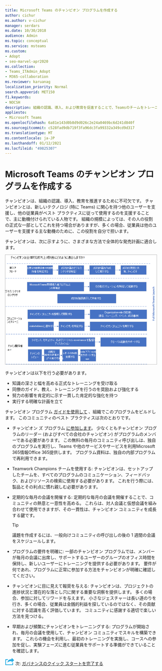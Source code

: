 ```yaml
---
title: Microsoft Teams のチャンピオン プログラムを作成する
author: cichur
ms.author: v-cichur
manager: serdars
ms.date: 10/30/2018
audience: Admin
ms.topic: conceptual
ms.service: msteams
ms.custom:
- Adopt
- seo-marvel-apr2020
ms.collection:
- Teams_ITAdmin_Adopt
- M365-collaboration
ms.reviewer: karuanag
localization_priority: Normal
search.appverid: MET150
f1.keywords:
- NOCSH
description: 組織の認識、導入、および教育を促進することで、Teamsのチームをトレーニングし、導入を促進する方法について学習します。
appliesto:
- Microsoft Teams
ms.openlocfilehash: 6a81e143d0b8d9d026c2e24a0469bc6d241d840f
ms.sourcegitcommit: c528fad9db719f3fa96dc3fa99332a349cd9d317
ms.translationtype: MT
ms.contentlocale: ja-JP
ms.lasthandoff: 01/12/2021
ms.locfileid: "49825307"
---
```

# <a name="create-your-champions-program-for-microsoft-teams"></a>Microsoft Teams のチャンピオン プログラムを作成する

チャンピオンは、組織の認識、導入、教育を推進するために不可欠です。 チャンピオンとは、新しいテクノロジ (特に Teams) に関心を持つ他のユーザーを支援し、他の従業員がベスト プラクティスに従って使用するのを支援することで、主に動機付けられている人物です。 組織の規模によっては、その人の役割の正式な一部としてこれを持つ場合がありますが、多くの場合、従業員は他のユーザーを支援する主な動機のために、この役割を自分で担います。

チャンピオンは、次に示すように、さまざまな方法で全体的な発売計画に適合します。

![チャンピオンの発売計画の図](media/teams-adoption-champions.png)

チャンピオンは以下を行う必要があります。

- 知識の深さと幅を高める正式なトレーニングを受け取る
- 同僚のガイド、教え、トレーニングを行うのを奨励および強化する
- 努力の影響を肯定的に示す一貫した肯定的な強化を持つ
- 実行する明確な計画を立て

チャンピオン プログラム [ガイドを使用して](https://go.microsoft.com/fwlink/?linkid=854665) 、組織でこのプログラムをビルドします。 このコミュニティのベスト プラクティスは次のとおりです。

- チャンピオン ズ プログラム [に参加します](https://aka.ms/O365Champions)。 少なくともチャンピオン プログラムのリーダー (およびすべての会社のチャンピオン) がプログラムのメンバーである必要があります。 この無料の毎月のコミュニティ呼び出しは、独自のプログラムを実行し、Teams や他のサービスやサービスを利用Microsoft 365情報Office 365提供します。 プログラム資料は、独自の内部プログラムで再利用できます。

- Teamwork Champions チームを使用する: チャンピオンは、セットアップしたチームを、すべてのプログラムのコミュニケーション、フィードバック、およびリソースの検索に使用する必要があります。  これを行う際には、製品とその利点に慣れ親しむ必要があります。

- 定期的な毎月の会議を開催する: 定期的な毎月の会議を開催することで、コミュニティの熱意と一意性を高める。 これらは、対人会議と仮想会議を組み合わせて使用できますが、その一貫性は、チャンピオン コミュニティを成長する鍵です。

    > [!TIP]
    > 議題を作成するには、一般向けコミュニティの呼び出しの後の 1 週間の会議をスケジュールします。 

- プログラムの要件を明確に: 一部のチャンピオン プログラムでは、メンバーが毎月の会議に出席し、サポートするユーザーのグループのオフィス時間を保持し、新しいユーザーにトレーニングを提供する必要があります。 要件が何であれ、プログラムに正常に参加する方法をチャンピオンが明確に確認してください。

- チャンピオンに目に見えて報奨を与える: チャンピオンは、プロジェクトの進捗状況と潜在的な落とし穴に関する重要な洞察を提供します。 多くの場合、参加に対してリワードを与えます。 小さなジェスチャーは長い道のりを行き、多くの場合、従業員は金銭的利益を探しているのではなく、その貢献に対する認識を高く評価しています。 コミュニティに感謝する適切で楽しい方法を見つける。 

- 早期および頻繁にチャンピオンをトレーニングする: プログラムが開始され、毎月の会議を使用して、チャンピオン コミュニティでスキルを構築できます。 これらの機会を利用し、最初のトレーニングを実施し、コースへの参加を促し、実験フェーズに進む従業員をサポートする準備ができていることを確認します。  

![次の手順を表すアイコン ](media/teams-adoption-next-icon.png) 次: [ガバナンスのクイック スタートを完了する](teams-adoption-governance-quick-start.md)

